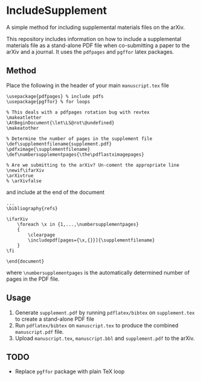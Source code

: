 # IncludeSupplement

A simple method for including supplemental materials files on the arXiv.

This repository includes information on how to include a supplemental materials file as a stand-alone PDF file when co-submitting a paper to the arXiv and a journal.  It uses the `pdfpages` and `pgffor` latex packages.  

## Method

Place the following in the header of your main `manuscript.tex` file

    \usepackage{pdfpages} % include pdfs
    \usepackage{pgffor} % for loops
    
    % This deals with a pdfpages rotation bug with revtex
    \makeatletter
    \AtBeginDocument{\let\LS@rot\@undefined}
    \makeatother
    
    % Determine the number of pages in the supplement file
    \def\supplementfilename{supplement.pdf}
    \pdfximage{\supplementfilename}
    \def\numbersupplementpages{\the\pdflastximagepages}
    
    % Are we submitting to the arXiv? Un-coment the appropriate line
    \newif\ifarXiv
    \arXivtrue 
    % \arXivfalse

and include at the end of the document

    ...
    \bibliography{refs}

    \ifarXiv
        \foreach \x in {1,...,\numbersupplementpages}
        {
            \clearpage
            \includepdf[pages={\x,{}}]{\supplementfilename}
        }
    \fi

    \end{document}

where `\numbersupplementpages` is the automatically determined number of pages in the PDF file.

## Usage 
1. Generate `supplement.pdf` by running `pdflatex/bibtex` on `supplement.tex` to create a stand-alone PDF file
2. Run `pdflatex/bibtex` on `manuscript.tex` to produce the combined `manuscript.pdf` file.
3. Upload `manuscript.tex`, `manuscript.bbl` and `supplement.pdf` to the arXiv.

## TODO
- Replace `pgffor` package with plain TeX loop
